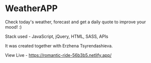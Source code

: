 # WeatherAPP

Check today's weather, forecast and get a daily quote to improve your mood! :)

Stack used - JavaScript, jQuery, HTML, SASS, APIs

It was created together with Erzhena Tsyrendashieva.

View Live - https://romantic-ride-56b3b5.netlify.app/
